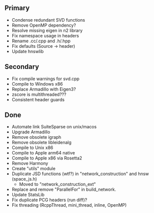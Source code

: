 ## Primary
* Condense redundant SVD functions
* Remove OpenMP dependency?
* Resolve missing eigen in n2 library
* Fix namespace usage in headers
* Rename .cc/.cpp and .h/.hpp
* Fix defaults (Source -> header)
* Update hnswlib


## Secondary
* Fix compile warnings for svd.cpp
* Compile to Windows x86
* Replace Armadillo with Eigen3?
* zscore is multithreaded???
* Consistent header guards


## Done
* Automate link SuiteSparse on unix/macos
* Upgrade Armadillo
* Remove obsolete igraph
* Remove obsolete libleidenalg
* Compile to Unix x86
* Compile to Apple arm64 native
* Compile to Apple x86 via Rosetta2
* Remove Harmony
* Create "utils" module
* Duplicate JSD functions (wtf?) in "network_construction" and hnsw (space_js.h)
    * Moved to "network_construction_ext"
* Replace and remove "ParallelFor" in build_network.
* Update StatsLib
* Fix duplicate PCG headers (run diff)?
* Fix threading (RcppThread, mini_thread, inline, OpenMP)